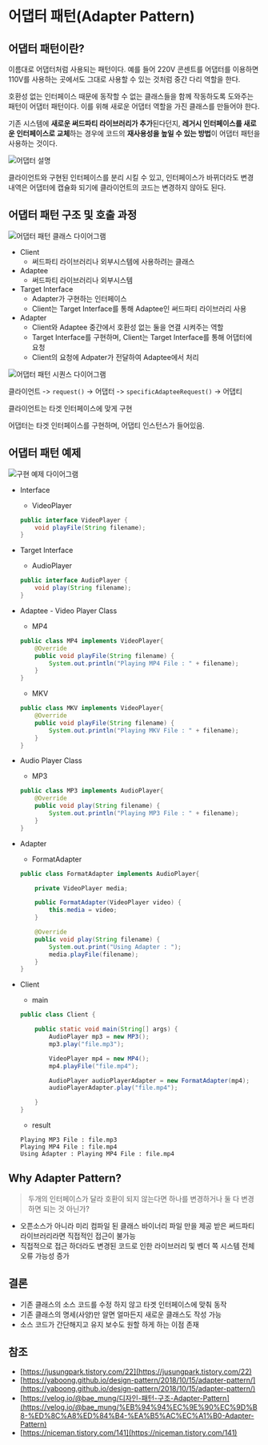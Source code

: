# 어댑터 패턴(Adapter Pattern)

## 어댑터 패턴이란?

이름대로 어댑터처럼 사용되는 패턴이다. 예를 들어 220V 콘센트를 어댑터를 이용하면 110V를 사용하는 곳에서도 그대로 사용할 수 있는 것처럼 중간 다리 역할을 한다.

호환성 없는 인터페이스 때문에 동작할 수 없는 클래스들을 함께 작동하도록 도와주는 패턴이 어댑터 패턴이다. 이를 위해 새로운 어댑터 역할을 가진 클래스를 만들어야 한다.

기존 시스템에 **새로운 써드파티 라이브러리가 추가**된다던지, **레거시 인터페이스를 새로운 인터페이스로 교체**하는 경우에 코드의 **재사용성을 높일 수 있는 방법**이 어댑터 패턴을 사용하는 것이다.

![어댑터 설명](../assets/adapter.png)

클라이언트와 구현된 인터페이스를 분리 시킬 수 있고, 인터페이스가 바뀌더라도 변경 내역은 어댑터에 캡슐화 되기에 클라이언트의 코드는 변경하지 않아도 된다.

## 어댑터 패턴 구조 및 호출 과정

![어댑터 패턴 클래스 다이어그램](../assets/adapter2.png)

- Client
    - 써드파티 라이브러리나 외부시스템에 사용하려는 클래스
- Adaptee
    - 써드파티 라이브러리나 외부시스템
- Target Interface
    - Adapter가 구현하는 인터페이스
    - Client는 Target Interface를 통해 Adaptee인 써드파티 라이브러리 사용
- Adapter
    - Client와 Adaptee 중간에서 호환성 없는 둘을 연결 시켜주는 역할
    - Target Interface를 구현하며, Client는 Target Interface를 통해 어댑터에 요청
    - Client의 요청에 Adpater가 전달하여 Adaptee에서 처리

![어댑터 패턴 시퀀스 다이어그램](../assets/adapter3.png)

클라이언트 -> `request()` -> 어댑터 -> `specificAdapteeRequest()` -> 어댑티

클라이언트는 타겟 인터페이스에 맞게 구현

어댑터는 타겟 인터페이스를 구현하며, 어댑티 인스턴스가 들어있음.

## 어댑터 패턴 예제

![구현 예제 다이어그램](../assets/adapter_example.png)

- Interface
    - VideoPlayer
    
    ```java
    public interface VideoPlayer {
        void playFile(String filename);
    }
    ```
    
- Target Interface
    - AudioPlayer
    
    ```java
    public interface AudioPlayer {
        void play(String filename);
    }
    ```
    
- Adaptee - Video Player Class
    - MP4
    
    ```java
    public class MP4 implements VideoPlayer{
        @Override
        public void playFile(String filename) {
            System.out.println("Playing MP4 File : " + filename);
        }
    }
    ```
    
    - MKV
    
    ```java
    public class MKV implements VideoPlayer{
        @Override
        public void playFile(String filename) {
            System.out.println("Playing MKV File : " + filename);
        }
    }
    ```
    

- Audio Player Class
    - MP3
    
    ```java
    public class MP3 implements AudioPlayer{
        @Override
        public void play(String filename) {
            System.out.println("Playing MP3 File : " + filename);
        }
    }
    ```
    
- Adapter
    - FormatAdapter
    
    ```java
    public class FormatAdapter implements AudioPlayer{
    
        private VideoPlayer media;
    
        public FormatAdapter(VideoPlayer video) {
            this.media = video;
        }
    
        @Override
        public void play(String filename) {
            System.out.print("Using Adapter : ");
            media.playFile(filename);
        }
    }
    ```
    
- Client
    - main
    
    ```java
    public class Client {
    
        public static void main(String[] args) {
            AudioPlayer mp3 = new MP3();
            mp3.play("file.mp3");
    
            VideoPlayer mp4 = new MP4();
            mp4.playFile("file.mp4");
    
            AudioPlayer audioPlayerAdapter = new FormatAdapter(mp4);
            audioPlayerAdapter.play("file.mp4");
    
        }
    }
    ```
    
    - result
    
    ```
    Playing MP3 File : file.mp3
    Playing MP4 File : file.mp4
    Using Adapter : Playing MP4 File : file.mp4
    ```
    

## Why Adapter Pattern?

> 두개의 인터페이스가 달라 호환이 되지 않는다면 하나를 변경하거나 둘 다 변경하면 되는 것 아닌가?
> 

- 오픈소스가 아니라 미리 컴파일 된 클래스 바이너리 파일 만을 제공 받은 써드파티 라이브러리라면 직접적인 접근이 불가능
- 직접적으로 접근 하더라도 변경된 코드로 인한 라이브러리 및 벤더 쪽 시스템 전체 오류 가능성 증가

## 결론

- 기존 클래스의 소스 코드를 수정 하지 않고 타겟 인터페이스에 맞춰 동작
- 기존 클래스의 명세(사양)만 알면 얼마든지 새로운 클래스도 작성 가능
- 소스 코드가 간단해지고 유지 보수도 원할 하게 하는 이점 존재

## 참조

- [https://jusungpark.tistory.com/22](https://jusungpark.tistory.com/22)
- [https://yaboong.github.io/design-pattern/2018/10/15/adapter-pattern/](https://yaboong.github.io/design-pattern/2018/10/15/adapter-pattern/)
- [https://velog.io/@bae_mung/디자인-패턴-구조-Adapter-Pattern](https://velog.io/@bae_mung/%EB%94%94%EC%9E%90%EC%9D%B8-%ED%8C%A8%ED%84%B4-%EA%B5%AC%EC%A1%B0-Adapter-Pattern)
- [https://niceman.tistory.com/141](https://niceman.tistory.com/141)